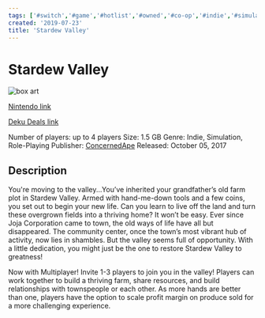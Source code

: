 ```yaml
---
tags: ['#switch','#game','#hotlist','#owned','#co-op','#indie','#simulation','#role-playing']
created: '2019-07-23'
title: 'Stardew Valley'
---
```

# Stardew Valley

![box art](https://assets.nintendo.com/image/upload/c_pad,f_auto,h_613,q_auto,w_1089/ncom/en_US/games/switch/s/stardew-valley-switch/hero?v=2021042913)

[Nintendo link](https://www.nintendo.com/games/detail/stardew-valley-switch/)

[Deku Deals link](https://www.dekudeals.com/items/stardew-valley)

Number of players: up to 4 players
Size: 1.5 GB
Genre: Indie, Simulation, Role-Playing
Publisher: [ConcernedApe](https://www.dekudeals.com/games?include[collection]=true&filter[publisher]=ConcernedApe)
Released: October 05, 2017

## Description

You're moving to the valley...You’ve inherited your grandfather’s old farm plot in Stardew Valley. Armed with hand-me-down tools and a few coins, you set out to begin your new life. Can you learn to live off the land and turn these overgrown fields into a thriving home? It won’t be easy. Ever since Joja Corporation came to town, the old ways of life have all but disappeared. The community center, once the town’s most vibrant hub of activity, now lies in shambles. But the valley seems full of opportunity. With a little dedication, you might just be the one to restore Stardew Valley to greatness!

Now with Multiplayer! Invite 1-3 players to join you in the valley! Players can work together to build a thriving farm, share resources, and build relationships with townspeople or each other. As more hands are better than one, players have the option to scale profit margin on produce sold for a more challenging experience.
